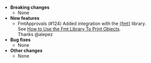 <!-- See the [v.8.8.0 milestone](https://github.com/approvals/ApprovalTests.cpp/milestone/__MILESTONE_NUMBER__?closed=1) for the full list of changes. -->

* **Breaking changes**
    * None
* **New features**
    * FmtApprovals (#124)
      Added integration with the [{fmt}](https://fmt.dev/) library.  
      See [How to Use the Fmt Library To Print Objects](/doc/how_tos/UseTheFmtLibraryToPrintObjects.md#top).  
      Thanks @alepez
* **Bug fixes**
    * None
* **Other changes**
    * None
